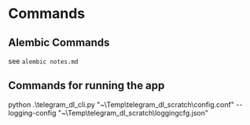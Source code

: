 # Commands

## Alembic Commands

see `alembic notes.md`

## Commands for running the app

python .\telegram_dl_cli.py "~\Temp\telegram_dl_scratch\config.conf" --logging-config  "~\Temp\telegram_dl_scratch\loggingcfg.json"